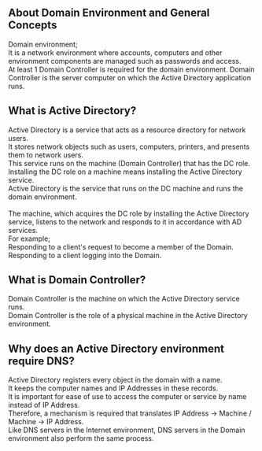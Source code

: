 ## About Domain Environment and General Concepts
Domain environment;<br>
It is a network environment where accounts, computers and other environment components are managed such as passwords and access.<br>
At least 1 Domain Controller is required for the domain environment. Domain Controller is the server computer on which the Active Directory application runs.<br>

## What is Active Directory?
Active Directory is a service that acts as a resource directory for network users.<br>
It stores network objects such as users, computers, printers, and presents them to network users.<br>
This service runs on the machine (Domain Controller) that has the DC role.<br>
Installing the DC role on a machine means installing the Active Directory service.<br>
Active Directory is the service that runs on the DC machine and runs the domain environment.<br>
<br>
The machine, which acquires the DC role by installing the Active Directory service, listens to the network and responds to it in accordance with AD services.<br>
For example;<br>
Responding to a client's request to become a member of the Domain.<br>
Responding to a client logging into the Domain.<br>

## What is Domain Controller?
Domain Controller is the machine on which the Active Directory service runs.<br>
Domain Controller is the role of a physical machine in the Active Directory environment.<br>

## Why does an Active Directory environment require DNS?
Active Directory registers every object in the domain with a name.<br>
It keeps the computer names and IP Addresses in these records.<br>
It is important for ease of use to access the computer or service by name instead of IP Address.<br>
Therefore, a mechanism is required that translates IP Address -> Machine / Machine -> IP Address.<br>
Like DNS servers in the Internet environment, DNS servers in the Domain environment also perform the same process.<br>
